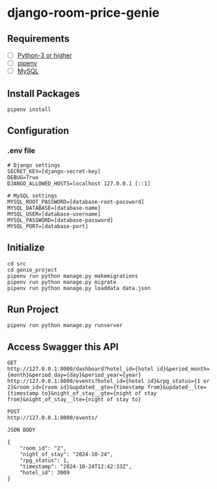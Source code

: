 # django-room-price-genie

## Requirements
- [ ] [Python-3 or higher](https://www.python.org/)
- [ ] [pipenv](https://pipenv.pypa.io/en/latest/installation.html)
- [ ] [MySQL](https://dev.mysql.com/)

## Install Packages
```
pipenv install
```

## Configuration
### .env file
```
# Django settings
SECRET_KEY=[django-secret-key]
DEBUG=True
DJANGO_ALLOWED_HOSTS=localhost 127.0.0.1 [::1]

# MySQL settings
MYSQL_ROOT_PASSWORD=[database-root-password]
MYSQL_DATABASE=[database-name]
MYSQL_USER=[database-username]
MYSQL_PASSWORD=[database-password]
MYSQL_PORT=[database-port]
```

## Initialize

```
cd src
cd genie_project
pipenv run python manage.py makemigrations
pipenv run python manage.py migrate
pipenv run python manage.py loaddata data.json
```

## Run Project
```
pipenv run python manage.py runserver
```

## Access Swagger this API
```
GET
http://127.0.0.1:8000/dashboard?hotel_id={hotel id}&period_month={month}&period_day={day}&period_year={year}
http://127.0.0.1:8000/events?hotel_id={hotel id}&rpg_status={1 or 2}&room_id={room id}&updated__gte={timestamp from}&updated__lte={timestamp to}&night_of_stay__gte={night of stay from}&night_of_stay__lte={night of stay to}

POST
http://127.0.0.1:8000/events/

JSON BODY

{
    "room_id": "2",
	"night_of_stay": "2024-10-24", 
	"rpg_status": 1, 
	"timestamp": "2024-10-24T12:42:33Z", 
	"hotel_id": 3009
}
```
